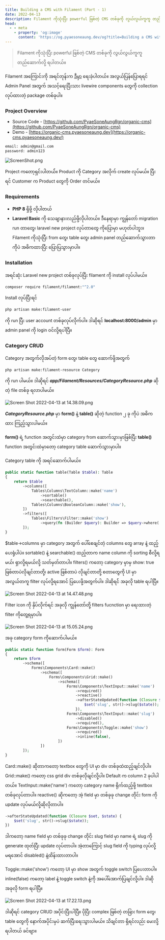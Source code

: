 ```yaml
---
title: Building a CMS with Filament (Part - 1)
date: 2022-04-13
description: Filament ကိုသုံးပြီး powerful ဖြစ်တဲ့ CMS တစ်ခုကို လွယ်လွယ်ကူကူ တည်ဆောက်လို့ ရပါတယ်။
head:
  - - meta
    - property: 'og:image'
      content: 'https://og.pyaesoneaung.dev/og?title=Building a CMS with Filament (Part - 1)'
---
```


> Filament ကိုသုံးပြီး powerful ဖြစ်တဲ့ CMS တစ်ခုကို လွယ်လွယ်ကူကူ တည်ဆောက်လို့ ရပါတယ်။

Filament အကြောင်းကို အရင်တုန်းက [ဒီမှာ](https://www.pyaesoneaung.dev/fliament) ရေးခဲ့ပါတယ်။ အလွယ်ပြန်ပြောရရင် Admin Panel အတွက် အသင့်ရေးပြီးသား livewire components တွေကို collection လုပ်ထားတဲ့ package တစ်ခုပါ။

### Project Overview

- Source Code - [https://github.com/PyaeSoneAungRgn/organic-cms](https://github.com/PyaeSoneAungRgn/organic-cms)
- Demo - [https://organic-cms.pyaesoneaung.dev](https://organic-cms.pyaesoneaung.dev/)

```txt
email: admin@gmail.com
password: admin123
```

![ScreenShot.png](https://cdn.hashnode.com/res/hashnode/image/upload/v1649830219586/108TMOEbF.png)

Project ကတော့ရှင်းပါတယ််။ Product ကို Category အလိုက် create လုပ်မယ်။ ပြီးရင် Customer က Product တွေကို Order တင်မယ်။

### Requirements

- **PHP 8** ရှိဖို့ လိုပါတယ်
- **Laravel Basic** ကို သေချာနားလည်ဖို့လိုပါတယ်။ ဒီနေရာမှာ ကျွန်တော် migration run တာတွေ၊ laravel new project လုပ်တာတွေ ကိုပြောမှာ မဟုတ်ပါဘူး။ Filament ကိုသုံးပြီး from တွေ၊ table တွေ၊ admin panel တည်ဆောက်သွားတာကိုပဲ အဓိကထားပြီး ပြောပြသွားမှာပါ။

### Installation

အရင်ဆုံး Laravel new project တစ်ခုလုပ်ပြီး filament ကို install လုပ်ပါမယ်။

```bash
composer require filament/filament:"^2.0"
```

Install လုပ်ပြီးရင်

```bash
php artisan make:filament-user
```

ကို run ပြီး user account တစ်ခုလုပ်လိုက်ပါ။
ဒါဆိုရင် **localhost:8000/admin** မှာ admin panel ကို login ဝင်လို့ရပါပြီ။

### Category CRUD

Category အတွက်လိုအပ်တဲ့ form တွေ၊ table တွေ ဆောက်ဖို့အတွက်

```bash
php artisan make:filament-resource Category
```

ကို run ပါမယ်။ ဒါဆိုရင် **_app/Filament/Resources/CategoryResource.php_** ဆိုတဲ့ file တစ်ခု ရလာပါမယ်။

![Screen Shot 2022-04-13 at 14.38.09.png](https://cdn.hashnode.com/res/hashnode/image/upload/v1649837318653/QldAO858b.png)

**_CategoryResource.php_** မှာ **form()** နဲ့ **table()** ဆိုတဲ့ function ၂ ခု ကိုပဲ အဓိကထား ကြည့်သွားပါမယ်။

**form()** ရဲ့ function အတွင်းထဲမှာ category from ဆောက်သွားမှာဖြစ်ပြီး **table()** function အတွင်းထဲမှာတော့ category table ဆောက်သွားမှာပါ။

Category table ကို အရင်ဆောက်ပါမယ်။

```php
public static function table(Table $table): Table
{
    return $table
        ->columns([
            Tables\Columns\TextColumn::make('name')
                ->sortable()
                ->searchable(),
            Tables\Columns\BooleanColumn::make('show'),
        ])
        ->filters([
            Tables\Filters\Filter::make('show')
                ->query(fn (Builder $query): Builder => $query->where('show', true)),
        ]);
}
```

$table->columns မှာ category အတွက် ပေါ်စေချင်တဲ့ columns တွေ array နဲ့ ထည့်ပေးရုံပါပဲ။ sortable() နဲ့ searchable() ထည့်တာက name column ကို sorting စီလို့ရမယ်၊ ရှာလို့ရမယ်လို့ သတ်မှတ်တာပါ။
filters() ကတော့ category မှာမှ show: true ဖြစ်တာပဲလိုချင်တာတို့၊ active ဖြစ်တာပဲ လိုချင်တာတို့ စတာတွေကို UI မှာ အလွယ်တကူ filter လုပ်လို့ရအောင် ပြပေးဖို့အတွက်ပါ။ ဒါဆိုရင်် အခုလို table ရပါပြီ။

![Screen Shot 2022-04-13 at 14.47.48.png](https://cdn.hashnode.com/res/hashnode/image/upload/v1649838751966/MdEQnlCoK.png)

Filter icon ကို နှိပ်လိုက်ရင် အခုလို ကျွန်တော်တို့ filters fucnction မှာ ရေးထားတဲ့ filter ကိုတွေ့ရမှာပါ။

![Screen Shot 2022-04-13 at 15.05.24.png](https://cdn.hashnode.com/res/hashnode/image/upload/v1649838937455/mXy6a2STD.png)

အခု category form ကိုဆောက်ပါမယ်။

```php
public static function form(Form $form): Form
{
    return $form
        ->schema([
            Forms\Components\Card::make()
                ->schema([
                    Forms\Components\Grid::make()
                        ->schema([
                            Forms\Components\TextInput::make('name')
                                ->required()
                                ->reactive()
                                ->afterStateUpdated(function (Closure $set, $state) {
                                    $set('slug', str()->slug($state));
                                }),
                            Forms\Components\TextInput::make('slug')
                                ->disabled()
                                ->required(),
                            Forms\Components\Toggle::make('show')
                                ->required()
                                ->inline(false),
                        ])
                ])
        ]);
}
```

Card::make() ဆိုတာကတော့ textbox တွေကို UI မှာ div တစ်ခုထဲထည့်ချင်လိုပါ။ Grid::make() ကတော့ css grid div တစ်ခုလိုချင်လို့ပါ။ Default က column 2 ခုပါပါတယ်။ TextInput::make('name') ကတော့ category name ရိုက်ထည့်ဖို့ textbox တစ်ခုလုပ်တာပါ။ reactive() ဆိုကတော့ အဲ့ field မှာ တစ်ခုခု change တိုင်း form ကို update လုပ်မယ်လို့ဆိုလိုတာပါ။

```php
->afterStateUpdated(function (Closure $set, $state) {
    $set('slug', str()->slug($state));
})
```

ဒါကတော့ name field မှာ တစ်ခုခု change တိုင်း slug field မှာ name ရဲ့ slug ကို generate ထုတ်ပြီး update လုပ်တာပါ။ အဲ့တာကြောင့် slug field ကို typing လုပ်လို့ မရအောင် disabled() နဲ့ထိန်းထားတာပါ။

Toggle::make('show') ကတော့ UI မှာ show အတွက် toggle switch ပြပေးတာပါ။ inline(false) ကတော့ label နဲ့ toggle switch နဲ့ကို အပေါ်အောက်ပြချင်လို့ပါ။ ဒါဆို အခုလို form ရပါပြီ။

![Screen Shot 2022-04-13 at 17.22.13.png](https://cdn.hashnode.com/res/hashnode/image/upload/v1649847152402/_m7S4BcA0.png)

ဒါဆိုရင် category CRUD အပိုင်းပြီးပါပြီ။ ပိုပြီး complex ဖြစ်တဲ့ တခြား form တွေ၊ table တွေကို နောက်အပိုင်းမှပဲ ဆက်ပြီးရေးသွားပါမယ်။ သိချင်တာ ရှိရင်လည်း မေးလို့ရပါတယ် ခင်ဗျာ။

